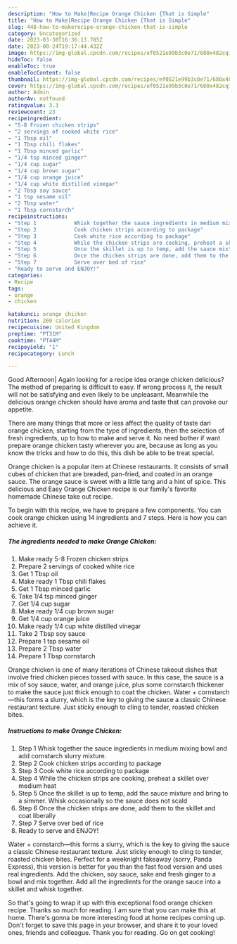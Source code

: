```yaml
---
description: "How to Make|Recipe Orange Chicken {That is Simple"
title: "How to Make|Recipe Orange Chicken {That is Simple"
slug: 448-how-to-makerecipe-orange-chicken-that-is-simple
category: Uncategorized
date: 2023-03-30T16:36:13.785Z
date: 2023-08-24T19:17:44.432Z
image: https://img-global.cpcdn.com/recipes/ef0521e99b3c0e71/680x482cq70/orange-chicken-recipe-main-photo.jpg
hideToc: false
enableToc: true
enableTocContent: false
thumbnail: https://img-global.cpcdn.com/recipes/ef0521e99b3c0e71/680x482cq70/orange-chicken-recipe-main-photo.jpg
cover: https://img-global.cpcdn.com/recipes/ef0521e99b3c0e71/680x482cq70/orange-chicken-recipe-main-photo.jpg
author: Admin
authorAv: notfound
ratingvalue: 3.3
reviewcount: 23
recipeingredient:
- "5-8 Frozen chicken strips"
- "2 servings of cooked white rice"
- "1 Tbsp oil"
- "1 Tbsp chili flakes"
- "1 Tbsp minced garlic"
- "1/4 tsp minced ginger"
- "1/4 cup sugar"
- "1/4 cup brown sugar"
- "1/4 cup orange juice"
- "1/4 cup white distilled vinegar"
- "2 Tbsp soy sauce"
- "1 tsp sesame oil"
- "2 Tbsp water"
- "1 Tbsp cornstarch"
recipeinstructions:
- "Step 1            Whisk together the sauce ingredients in medium mixing bowl and add cornstarch slurry mixture."
- "Step 2            Cook chicken strips according to package"
- "Step 3            Cook white rice according to package"
- "Step 4            While the chicken strips are cooking, preheat a skillet over medium heat"
- "Step 5            Once the skillet is up to temp, add the sauce mixture and bring to a simmer. Whisk occasionally so the sauce does not scald"
- "Step 6            Once the chicken strips are done, add them to the skillet and coat liberally"
- "Step 7            Serve over bed of rice"
- "Ready to serve and ENJOY!"
categories:
- Recipe
tags:
- orange
- chicken

katakunci: orange chicken 
nutrition: 269 calories
recipecuisine: United Kingdom
preptime: "PT31M"
cooktime: "PT44M"
recipeyield: "1"
recipecategory: Lunch

---
```



Good Afternoon| Again looking for a recipe idea orange chicken delicious? The method of preparing is difficult to easy. If wrong process it, the result will not be satisfying and even likely to be unpleasant. Meanwhile the delicious orange chicken should have aroma and taste that can provoke our appetite.






There are many things that more or less affect the quality of taste dari orange chicken, starting from the type of ingredients, then the selection of fresh ingredients, up to how to make and serve it. No need bother if want prepare orange chicken tasty wherever you are, because as long as you know the tricks and how to do this, this dish be able to be treat  special.


Orange chicken is a popular item at Chinese restaurants. It consists of small cubes of chicken that are breaded, pan-fried, and coated in an orange sauce. The orange sauce is sweet with a little tang and a hint of spice. This delicious and Easy Orange Chicken recipe is our family&#39;s favorite homemade Chinese take out recipe.


To begin with this recipe, we have to prepare a few components. You can cook orange chicken using 14 ingredients and 7 steps. Here is how you can achieve it.

<!--inarticleads1-->

##### The ingredients needed to make Orange Chicken:

1. Make ready 5-8 Frozen chicken strips
1. Prepare 2 servings of cooked white rice
1. Get 1 Tbsp oil
1. Make ready 1 Tbsp chili flakes
1. Get 1 Tbsp minced garlic
1. Take 1/4 tsp minced ginger
1. Get 1/4 cup sugar
1. Make ready 1/4 cup brown sugar
1. Get 1/4 cup orange juice
1. Make ready 1/4 cup white distilled vinegar
1. Take 2 Tbsp soy sauce
1. Prepare 1 tsp sesame oil
1. Prepare 2 Tbsp water
1. Prepare 1 Tbsp cornstarch


Orange chicken is one of many iterations of Chinese takeout dishes that involve fried chicken pieces tossed with sauce. In this case, the sauce is a mix of soy sauce, water, and orange juice, plus some cornstarch thickener to make the sauce just thick enough to coat the chicken. Water + cornstarch—this forms a slurry, which is the key to giving the sauce a classic Chinese restaurant texture. Just sticky enough to cling to tender, roasted chicken bites. 

<!--inarticleads2-->

##### Instructions to make Orange Chicken:

1. Step 1            Whisk together the sauce ingredients in medium mixing bowl and add cornstarch slurry mixture.
1. Step 2            Cook chicken strips according to package
1. Step 3            Cook white rice according to package
1. Step 4            While the chicken strips are cooking, preheat a skillet over medium heat
1. Step 5            Once the skillet is up to temp, add the sauce mixture and bring to a simmer. Whisk occasionally so the sauce does not scald
1. Step 6            Once the chicken strips are done, add them to the skillet and coat liberally
1. Step 7            Serve over bed of rice
1. Ready to serve and ENJOY!

Water + cornstarch—this forms a slurry, which is the key to giving the sauce a classic Chinese restaurant texture. Just sticky enough to cling to tender, roasted chicken bites. Perfect for a weeknight fakeaway (sorry, Panda Express), this version is better for you than the fast food version and uses real ingredients. Add the chicken, soy sauce, sake and fresh ginger to a bowl and mix together. Add all the ingredients for the orange sauce into a skillet and whisk together. 

So that's going to wrap it up with this exceptional food orange chicken recipe. Thanks so much for reading. I am sure that you can make this at home. There's gonna be more interesting food at home recipes coming up. Don't forget to save this page in your browser, and share it to your loved ones, friends and colleague. Thank you for reading. Go on get cooking!
